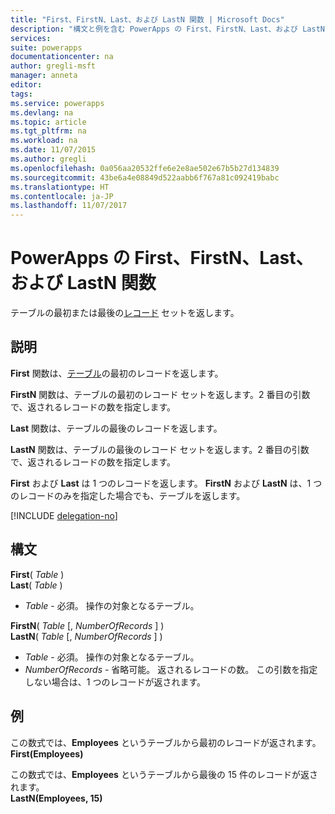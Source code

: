 ```yaml
---
title: "First、FirstN、Last、および LastN 関数 | Microsoft Docs"
description: "構文と例を含む PowerApps の First、FirstN、Last、および LastN 関数の参照情報"
services: 
suite: powerapps
documentationcenter: na
author: gregli-msft
manager: anneta
editor: 
tags: 
ms.service: powerapps
ms.devlang: na
ms.topic: article
ms.tgt_pltfrm: na
ms.workload: na
ms.date: 11/07/2015
ms.author: gregli
ms.openlocfilehash: 0a056aa20532ffe6e2e8ae502e67b5b27d134839
ms.sourcegitcommit: 43be6a4e08849d522aabb6f767a81c092419babc
ms.translationtype: HT
ms.contentlocale: ja-JP
ms.lasthandoff: 11/07/2017
---
```

# <a name="first-firstn-last-and-lastn-functions-in-powerapps"></a>PowerApps の First、FirstN、Last、および LastN 関数
テーブルの最初または最後の[レコード](../working-with-tables.md#records) セットを返します。

## <a name="description"></a>説明
**First** 関数は、[テーブル](../working-with-tables.md)の最初のレコードを返します。

**FirstN** 関数は、テーブルの最初のレコード セットを返します。2 番目の引数で、返されるレコードの数を指定します。

**Last** 関数は、テーブルの最後のレコードを返します。

**LastN** 関数は、テーブルの最後のレコード セットを返します。2 番目の引数で、返されるレコードの数を指定します。

**First** および **Last** は 1 つのレコードを返します。  **FirstN** および **LastN** は、1 つのレコードのみを指定した場合でも、テーブルを返します。

[!INCLUDE [delegation-no](../../includes/delegation-no.md)]

## <a name="syntax"></a>構文
**First**( *Table* )<br>**Last**( *Table* )

* *Table* - 必須。 操作の対象となるテーブル。

**FirstN**( *Table* [, *NumberOfRecords* ] )<br>**LastN**( *Table* [, *NumberOfRecords* ] )

* *Table* - 必須。 操作の対象となるテーブル。
* *NumberOfRecords* - 省略可能。  返されるレコードの数。 この引数を指定しない場合は、1 つのレコードが返されます。

## <a name="examples"></a>例
この数式では、**Employees** というテーブルから最初のレコードが返されます。<br>
**First(Employees)**

この数式では、**Employees** というテーブルから最後の 15 件のレコードが返されます。<br>
**LastN(Employees, 15)**

